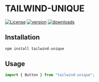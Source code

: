 # TAILWIND-UNIQUE

[![License](https://img.shields.io/badge/license-MIT-blue.svg?style=plastic)](https://opensource.org/licenses/MIT)
[![version](https://img.shields.io/npm/v/tailwind-unique.svg?style=plastic)](https://www.npmjs.org/package/tailwind-unique)
[![downloads](https://img.shields.io/npm/dm/tailwind-unique.svg?style=plastic)](https://npm-stat.com/charts.html?package=tailwind-unique)

## Installation

```js
npm install tailwind-unique
```

## Usage

```js
import { Button } from "tailwind-unique";
```

